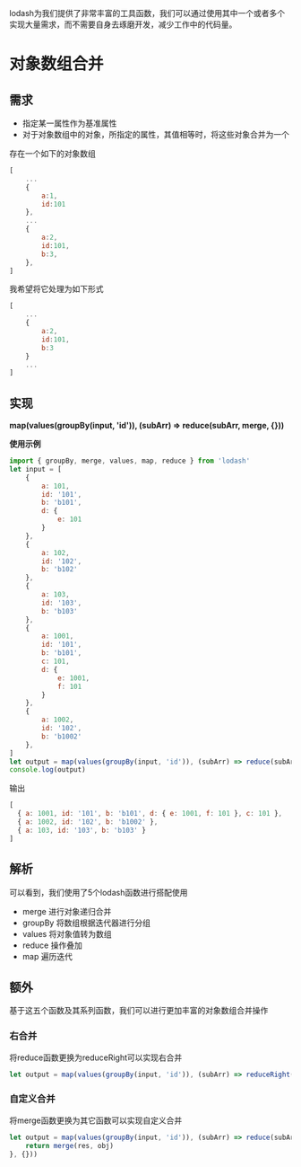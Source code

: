 lodash为我们提供了非常丰富的工具函数，我们可以通过使用其中一个或者多个实现大量需求，而不需要自身去琢磨开发，减少工作中的代码量。

# 对象数组合并

## 需求

+   指定某一属性作为基准属性
+   对于对象数组中的对象，所指定的属性，其值相等时，将这些对象合并为一个

存在一个如下的对象数组

```js
[
    ...
    {
        a:1,
        id:101
    },
    ...
    {
        a:2,
        id:101,
        b:3,
    },
]
```

我希望将它处理为如下形式

```js
[
    ...
    {
        a:2,
        id:101,
        b:3
    }
    ...
]
```

## 实现

**map(values(groupBy(input, 'id')), (subArr) => reduce(subArr, merge, {}))**

**使用示例**

```js
import { groupBy, merge, values, map, reduce } from 'lodash'
let input = [
    {
        a: 101,
        id: '101',
        b: 'b101',
        d: {
            e: 101
        }
    },
    {
        a: 102,
        id: '102',
        b: 'b102'
    },
    {
        a: 103,
        id: '103',
        b: 'b103'
    },
    {
        a: 1001,
        id: '101',
        b: 'b101',
        c: 101,
        d: {
            e: 1001,
            f: 101
        }
    },
    {
        a: 1002,
        id: '102',
        b: 'b1002'
    },
]
let output = map(values(groupBy(input, 'id')), (subArr) => reduce(subArr, merge, {}))
console.log(output)
```

输出

```js
[
  { a: 1001, id: '101', b: 'b101', d: { e: 1001, f: 101 }, c: 101 },
  { a: 1002, id: '102', b: 'b1002' },
  { a: 103, id: '103', b: 'b103' }
]
```

## 解析

可以看到，我们使用了5个lodash函数进行搭配使用

+   merge 进行对象递归合并
+   groupBy 将数组根据迭代器进行分组
+   values 将对象值转为数组
+   reduce 操作叠加
+   map 遍历迭代

## 额外

基于这五个函数及其系列函数，我们可以进行更加丰富的对象数组合并操作

### 右合并

将reduce函数更换为reduceRight可以实现右合并

```js
let output = map(values(groupBy(input, 'id')), (subArr) => reduceRight(subArr, merge, {}))
```

### 自定义合并

将merge函数更换为其它函数可以实现自定义合并

```js
let output = map(values(groupBy(input, 'id')), (subArr) => reduce(subArr, (res, obj) => {
    return merge(res, obj)
}, {}))
```



